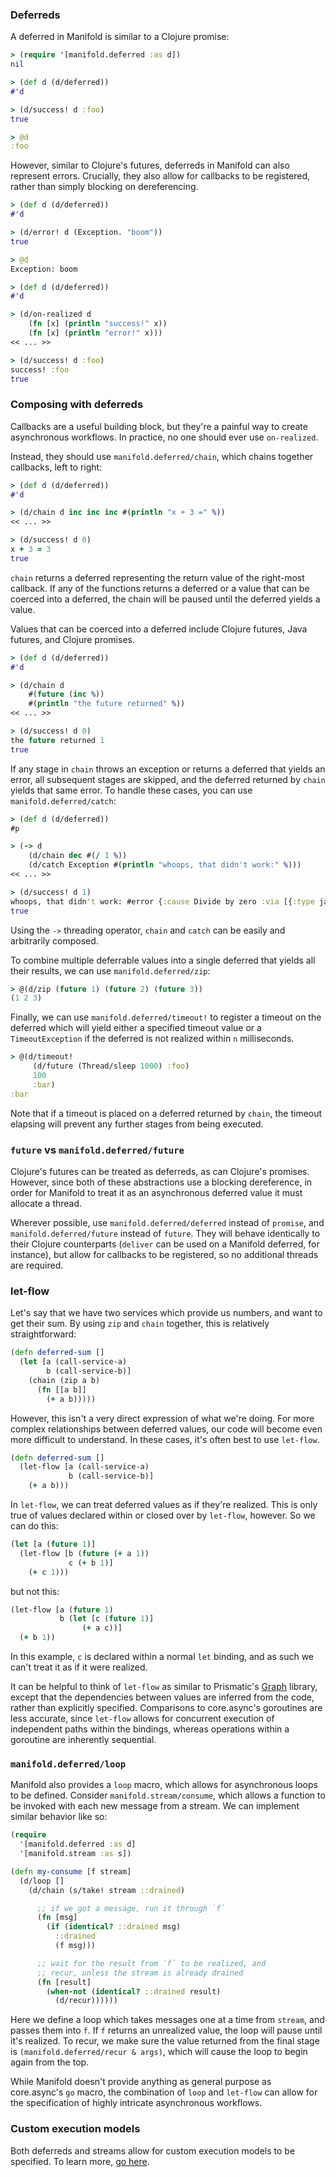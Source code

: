 ### Deferreds

A deferred in Manifold is similar to a Clojure promise:

```clojure
> (require '[manifold.deferred :as d])
nil

> (def d (d/deferred))
#'d

> (d/success! d :foo)
true

> @d
:foo
```

However, similar to Clojure's futures, deferreds in Manifold can also represent errors.  Crucially, they also allow for callbacks to be registered, rather than simply blocking on dereferencing.

```clojure
> (def d (d/deferred))
#'d

> (d/error! d (Exception. "boom"))
true

> @d
Exception: boom
```

```clojure
> (def d (d/deferred))
#'d

> (d/on-realized d
    (fn [x] (println "success!" x))
    (fn [x] (println "error!" x)))
<< ... >>

> (d/success! d :foo)
success! :foo
true
```

### Composing with deferreds

Callbacks are a useful building block, but they're a painful way to create asynchronous workflows.  In practice, no one should ever use `on-realized`.

Instead, they should use `manifold.deferred/chain`, which chains together callbacks, left to right:

```clojure
> (def d (d/deferred))
#'d

> (d/chain d inc inc inc #(println "x + 3 =" %))
<< ... >>

> (d/success! d 0)
x + 3 = 3
true
```

`chain` returns a deferred representing the return value of the right-most callback.  If any of the functions returns a deferred or a value that can be coerced into a deferred, the chain will be paused until the deferred yields a value.

Values that can be coerced into a deferred include Clojure futures, Java futures, and Clojure promises.

```clojure
> (def d (d/deferred))
#'d

> (d/chain d
    #(future (inc %))
    #(println "the future returned" %))
<< ... >>

> (d/success! d 0)
the future returned 1
true
```

If any stage in `chain` throws an exception or returns a deferred that yields an error, all subsequent stages are skipped, and the deferred returned by `chain` yields that same error.  To handle these cases, you can use `manifold.deferred/catch`:

```clojure
> (def d (d/deferred))
#p

> (-> d
    (d/chain dec #(/ 1 %))
    (d/catch Exception #(println "whoops, that didn't work:" %)))
<< ... >>

> (d/success! d 1)
whoops, that didn't work: #error {:cause Divide by zero :via [{:type java.lang.ArithmeticException ...
true
```

Using the `->` threading operator, `chain` and `catch` can be easily and arbitrarily composed.

To combine multiple deferrable values into a single deferred that yields all their results, we can use `manifold.deferred/zip`:

```clojure
> @(d/zip (future 1) (future 2) (future 3))
(1 2 3)
```

Finally, we can use `manifold.deferred/timeout!` to register a timeout on the deferred which will yield either a specified timeout value or a `TimeoutException` if the deferred is not realized within `n` milliseconds.

```clojure
> @(d/timeout!
     (d/future (Thread/sleep 1000) :foo)
     100
     :bar)
:bar
```

Note that if a timeout is placed on a deferred returned by `chain`, the timeout elapsing will prevent any further stages from being executed.

### `future` vs `manifold.deferred/future`

Clojure's futures can be treated as deferreds, as can Clojure's promises.  However, since both of these abstractions use a blocking dereference, in order for Manifold to treat it as an asynchronous deferred value it must allocate a thread.

Wherever possible, use `manifold.deferred/deferred` instead of `promise`, and `manifold.deferred/future` instead of `future`.  They will behave identically to their Clojure counterparts (`deliver` can be used on a Manifold deferred, for instance), but allow for callbacks to be registered, so no additional threads are required.

### let-flow

Let's say that we have two services which provide us numbers, and want to get their sum.  By using `zip` and `chain` together, this is relatively straightforward:

```clojure
(defn deferred-sum []
  (let [a (call-service-a)
        b (call-service-b)]
    (chain (zip a b)
      (fn [[a b]]
        (+ a b)))))
```

However, this isn't a very direct expression of what we're doing.  For more complex relationships between deferred values, our code will become even more difficult to understand.  In these cases, it's often best to use `let-flow`.

```clojure
(defn deferred-sum []
  (let-flow [a (call-service-a)
             b (call-service-b)]
    (+ a b)))
```

In `let-flow`, we can treat deferred values as if they're realized.  This is only true of values declared within or closed over by `let-flow`, however.  So we can do this:

```clojure
(let [a (future 1)]
  (let-flow [b (future (+ a 1))
             c (+ b 1)]
    (+ c 1)))
```

but not this:

```clojure
(let-flow [a (future 1)
           b (let [c (future 1)]
                (+ a c))]
  (+ b 1))
```

In this example, `c` is declared within a normal `let` binding, and as such we can't treat it as if it were realized.

It can be helpful to think of `let-flow` as similar to Prismatic's [Graph](https://github.com/prismatic/plumbing#graph-the-functional-swiss-army-knife) library, except that the dependencies between values are inferred from the code, rather than explicitly specified.  Comparisons to core.async's goroutines are less accurate, since `let-flow` allows for concurrent execution of independent paths within the bindings, whereas operations within a goroutine are inherently sequential.

### `manifold.deferred/loop`

Manifold also provides a `loop` macro, which allows for asynchronous loops to be defined.  Consider `manifold.stream/consume`, which allows a function to be invoked with each new message from a stream.  We can implement similar behavior like so:

```clojure
(require
  '[manifold.deferred :as d]
  '[manifold.stream :as s])

(defn my-consume [f stream]
  (d/loop []
    (d/chain (s/take! stream ::drained)

      ;; if we got a message, run it through `f`
      (fn [msg]
        (if (identical? ::drained msg)
          ::drained
          (f msg)))

      ;; wait for the result from `f` to be realized, and
      ;; recur, unless the stream is already drained
      (fn [result]
        (when-not (identical? ::drained result)
          (d/recur))))))
 ```

Here we define a loop which takes messages one at a time from `stream`, and passes them into `f`.  If `f` returns an unrealized value, the loop will pause until it's realized.  To recur, we make sure the value returned from the final stage is `(manifold.deferred/recur & args)`, which will cause the loop to begin again from the top.

While Manifold doesn't provide anything as general purpose as core.async's `go` macro, the combination of `loop` and `let-flow` can allow for the specification of highly intricate asynchronous workflows.

### Custom execution models

Both deferreds and streams allow for custom execution models to be specified.  To learn more, [go here](/docs/execution.md).
